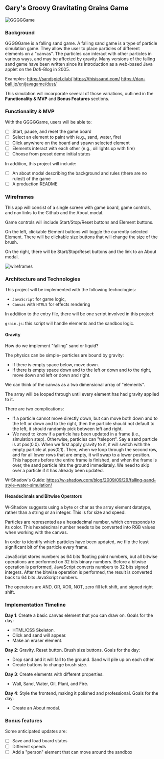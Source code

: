 ## Gary's Groovy Gravitating Grains Game
![GGGGGame](https://i.imgur.com/kPitTle.png)

### Background

GGGGGame is a falling sand game. A falling sand game is a type of particle simulation game. They allow the user to place particles of different elements on a "canvas". The particles can interact with other particles in various ways, and may be affected by gravity. Many versions of the falling sand game have been written since its introduction as a web-based Java applet on the Dofi-Blog in 2005.

Examples: 
https://sandspiel.club/
https://thisissand.com/
https://dan-ball.jp/en/javagame/dust/

This simulation will incorporate several of those variations, outlined in the **Functionality & MVP** and **Bonus Features** sections.  

### Functionality & MVP  

With the GGGGGame, users will be able to:

- [ ] Start, pause, and reset the game board
- [ ] Select an element to paint with (e.g., sand, water, fire)
- [ ] Click anywhere on the board and spawn selected element
- [ ] Elements interact with each other (e.g., oil lights up with fire)
- [ ] Choose from preset demo initial states

In addition, this project will include:

- [ ] An about modal describing the background and rules (there are no rules!) of the game
- [ ] A production README

### Wireframes

This app will consist of a single screen with game board, game controls, and nav links to the Github and the About modal. 

Game controls will include Start/Stop/Reset buttons and Element buttons.  

On the left, clickable Element buttons will toggle the currently selected Element. There will be clickable size buttons that will change the size of the brush.

On the right, there will be Start/Stop/Reset buttons and the link to an About modal.

![wireframes](https://i.imgur.com/J55TB1r.png)

### Architecture and Technologies

This project will be implemented with the following technologies:

- `JavaScript` for game logic,
- `Canvas` with `HTML5` for effects rendering

In addition to the entry file, there will be one script involved in this project:

`grain.js`: this script will handle elements and the sandbox logic.

#### Gravity
How do we implement "falling" sand or liquid? 

The physics can be simple- particles are bound by gravity:
* If there is empty space below, move down.
* If there is empty space down and to the left or down and to the right, move down and left or down and right.

We can think of the canvas as a two dimensional array of "elements". 

The array will be looped through until every element has had gravity applied to it.

There are two complications:
* If a particle cannot move directly down, but can move both down and to the left or down and to the right, then the particle should not default to the left, it should randomly pick between left and right.
* We need to know if a particle has been updated in a frame (i.e., simulation step). Otherwise, particles can "teleport". Say a sand particle is at pos(0,0). When we first apply gravity to it, it will switch with the empty particle at pos(0,1). Then, when we loop through the second row, and for all lower rows that are empty, it will swap to a lower position. This happens before the entire frame is finished, and when the frame is over, the sand particle hits the ground immediately. We need to skip over a particle if it has already been updated.

W-Shadow's Guide: https://w-shadow.com/blog/2009/09/29/falling-sand-style-water-simulation/

#### Hexadecimals and Bitwise Operators
W-Shadow suggests using a byte or char as the array element datatype, rather than a string or an integer. This is for size and speed.

Particles are represented as a hexadecimal number, which corresponds to its color. This hexadecimal number needs to be converted into RGB values when working with the canvas. 

In order to identify which particles have been updated, we flip the least significant bit of the particle every frame.

JavaScript stores numbers as 64 bits floating point numbers, but all bitwise operations are performed on 32 bits binary numbers. Before a bitwise operation is performed, JavaScript converts numbers to 32 bits signed integers. After the bitwise operation is performed, the result is converted back to 64 bits JavaScript numbers.

The operators are AND, OR, XOR, NOT, zero fill left shift, and signed right shift.

### Implementation Timeline

**Day 1**: Create a basic canvas element that you can draw on. Goals for the day:

- HTML/CSS Skeleton.
- Click and sand will appear. 
- Make an eraser element.

**Day 2**: Gravity. Reset button. Brush size buttons. Goals for the day:

- Drop sand and it will fall to the ground. Sand will pile up on each other.
- Create buttons to change brush size.

**Day 3**: Create elements with different properties.

- Wall, Sand, Water, Oil, Plant, and Fire.

**Day 4**: Style the frontend, making it polished and professional. Goals for the day:

- Create an About modal.

### Bonus features

Some anticipated updates are:

- [ ] Save and load board states
- [ ] Different speeds
- [ ] Add a "person" element that can move around the sandbox